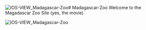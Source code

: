 ![IOS-VIEW_Madagascar-Zoo](https://github.com/bambinaCh/Madagascar-Zoo/assets/98743839/1127bf9c-602f-4c1e-ac07-03753090e40e)# Madagascar-Zoo
Welcome to the Magadascar Zoo Site (yes, the movie)

![IOS-VIEW_Madagascar-Zoo](https://github.com/bambinaCh/Madagascar-Zoo/assets/98743839/3da6b315-6ff2-4867-bb63-0fcc8df4a59d)
